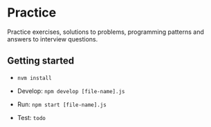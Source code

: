 # Practice

Practice exercises, solutions to problems, programming patterns and answers to interview questions.

## Getting started
- `nvm install`

- Develop: `npm develop [file-name].js`
- Run: `npm start [file-name].js`
- Test: `todo`
